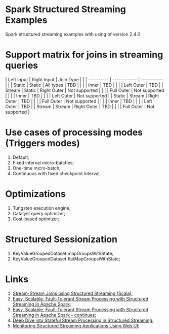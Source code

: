 # Spark Structured Streaming Examples
Spark structured streaming examples with using of version 2.4.0

# Support matrix for joins in streaming queries

| Left Input | Right Input  | Join Type   |  |
| ---------- | ------------ | ----------- |  |
| Static     | Static       | All types   | TBD |
|            |              | Inner       | TBD |
|            |              | Left Outer  | TBD |
| Stream     | Static       | Right Outer | Not supported |
|            |              | Full Outer  | Not supported |
|            |              | Inner       | TBD |
|            |              | Left Outer  | Not supported |
| Static     | Stream       | Right Outer | TBD |
|            |              | Full Outer  | Not supported |
|            |              | Inner       | TBD |
|            |              | Left Outer  | TBD |
| Stream     | Stream       | Right Outer | TBD |
|            |              | Full Outer  | Not supported |

# Use cases of processing modes (Triggers modes)
1) Default;
2) Fixed interval micro-batches;
3) One-time micro-batch;
2) Continuous with fixed checkpoint interval;

# Optimizations
1) Tungsten execution engine;
2) Catalyst query optimizer;
3) Cost-based optimizer;

# Structured Sessionization
1) KeyValueGroupedDataset.mapGroupsWithState;
2) KeyValueGroupedDataset.flatMapGroupsWithState;

# Links
1) [Stream-Stream Joins using Structured Streaming (Scala)](https://docs.databricks.com/spark/latest/structured-streaming/examples.html#stream-stream-joins-scala);
2) [Easy, Scalable, Fault-Tolerant Stream Processing with Structured Streaming in Apache Spark](https://databricks.com/session/easy-scalable-fault-tolerant-stream-processing-with-structured-streaming-in-apache-spark);
3) [Easy, Scalable, Fault-Tolerant Stream Processing with Structured Streaming in Apache Spark - continues](https://databricks.com/session/easy-scalable-fault-tolerant-stream-processing-with-structured-streaming-in-apache-spark-continues);
4) [Deep Dive into Stateful Stream Processing in Structured Streaming](https://databricks.com/session/deep-dive-into-stateful-stream-processing-in-structured-streaming);
5) [Monitoring Structured Streaming Applications Using Web UI](https://databricks.com/session/monitoring-structured-streaming-applications-using-web-ui);
